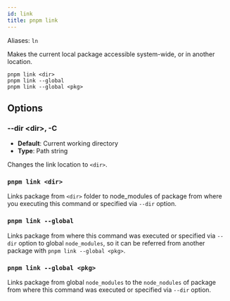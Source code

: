 ```yaml
---
id: link
title: pnpm link
---
```


Aliases: `ln`

Makes the current local package accessible system-wide, or in another location.

```text
pnpm link <dir>
pnpm link --global
pnpm link --global <pkg>
```

## Options

### --dir &lt;dir\>, -C

* **Default**: Current working directory
* **Type**: Path string

Changes the link location to `<dir>`.

### `pnpm link <dir>`

Links package from `<dir>` folder to node_modules of package from where you executing this command or specified via `--dir` option.

### `pnpm link --global`

Links package from where this command was executed or specified via `--dir` option to global `node_modules`, so it can be referred from another package with `pnpm link --global <pkg>`.

### `pnpm link --global <pkg>`

Links package from global `node_modules` to the `node_nodules` of package from where this command was executed or specified via `--dir` option.
